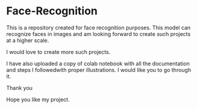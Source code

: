 # Face-Recognition

This is a repository created for face recognition purposes.
This model can recognize faces in images and am looking forward to create
such projects at a higher scale.

I would love to create more such projects.

I have also uploaded a copy of colab notebook with all the documentation
and steps I followedwith proper illustrations. I would like you to go through it.

Thank you

Hope you like my project.
